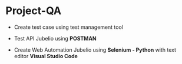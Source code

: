 # Project-QA
- Create test case using test management tool 

- Test API Jubelio using **POSTMAN** 

- Create Web Automation Jubelio using **Selenium - Python** with text editor **Visual Studio Code**


